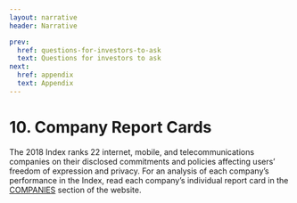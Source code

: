 ```yaml
---
layout: narrative
header: Narrative

prev:
  href: questions-for-investors-to-ask
  text: Questions for investors to ask
next:
  href: appendix
  text: Appendix
---
```


# 10. Company Report Cards

The 2018 Index ranks 22 internet, mobile, and telecommunications companies on their disclosed commitments and policies affecting users’ freedom of expression and privacy. For an analysis of each company’s performance in the Index, read each company’s individual report card in the [COMPANIES](/companies) section of the website.